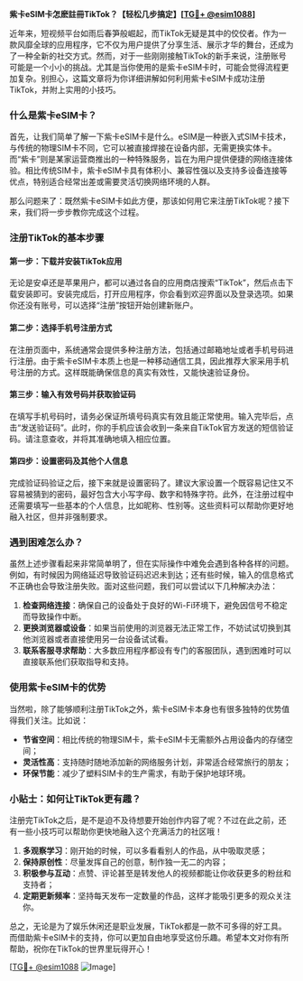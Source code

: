 **紫卡eSIM卡怎麽註冊TikTok？【轻松几步搞定】[[TG💪+ @esim1088](https://t.me/s/esim1088)]**

近年来，短视频平台如雨后春笋般崛起，而TikTok无疑是其中的佼佼者。作为一款风靡全球的应用程序，它不仅为用户提供了分享生活、展示才华的舞台，还成为了一种全新的社交方式。然而，对于一些刚刚接触TikTok的新手来说，注册账号可能是一个小小的挑战。尤其是当你使用的是紫卡eSIM卡时，可能会觉得流程更加复杂。别担心，这篇文章将为你详细讲解如何利用紫卡eSIM卡成功注册TikTok，并附上实用的小技巧。

### 什么是紫卡eSIM卡？

首先，让我们简单了解一下紫卡eSIM卡是什么。eSIM是一种嵌入式SIM卡技术，与传统的物理SIM卡不同，它可以被直接焊接在设备内部，无需更换实体卡。而“紫卡”则是某家运营商推出的一种特殊服务，旨在为用户提供便捷的网络连接体验。相比传统SIM卡，紫卡eSIM卡具有体积小、兼容性强以及支持多设备连接等优点，特别适合经常出差或需要灵活切换网络环境的人群。

那么问题来了：既然紫卡eSIM卡如此方便，那该如何用它来注册TikTok呢？接下来，我们将一步步教你完成这个过程。

### 注册TikTok的基本步骤

#### 第一步：下载并安装TikTok应用

无论是安卓还是苹果用户，都可以通过各自的应用商店搜索“TikTok”，然后点击下载安装即可。安装完成后，打开应用程序，你会看到欢迎界面以及登录选项。如果你还没有账号，可以选择“注册”按钮开始创建新账户。

#### 第二步：选择手机号注册方式

在注册页面中，系统通常会提供多种注册方法，包括通过邮箱地址或者手机号码进行注册。由于紫卡eSIM卡本质上也是一种移动通信工具，因此推荐大家采用手机号注册的方式。这样既能确保信息的真实有效性，又能快速验证身份。

#### 第三步：输入有效号码并获取验证码

在填写手机号码时，请务必保证所填号码真实有效且能正常使用。输入完毕后，点击“发送验证码”。此时，你的手机应该会收到一条来自TikTok官方发送的短信验证码。请注意查收，并将其准确地填入相应位置。

#### 第四步：设置密码及其他个人信息

完成验证码验证之后，接下来就是设置密码了。建议大家设置一个既容易记住又不容易被猜到的密码，最好包含大小写字母、数字和特殊字符。此外，在注册过程中还需要填写一些基本的个人信息，比如昵称、性别等。这些资料可以帮助你更好地融入社区，但并非强制要求。

### 遇到困难怎么办？

虽然上述步骤看起来非常简单明了，但在实际操作中难免会遇到各种各样的问题。例如，有时候因为网络延迟导致验证码迟迟未到达；还有些时候，输入的信息格式不正确也会导致注册失败。面对这些问题，我们可以尝试以下几种解决办法：

1. **检查网络连接**：确保自己的设备处于良好的Wi-Fi环境下，避免因信号不稳定而导致操作中断。
2. **更换浏览器或设备**：如果当前使用的浏览器无法正常工作，不妨试试切换到其他浏览器或者直接使用另一台设备试试看。
3. **联系客服寻求帮助**：大多数应用程序都设有专门的客服团队，遇到困难时可以直接联系他们获取指导和支持。

### 使用紫卡eSIM卡的优势

当然啦，除了能够顺利注册TikTok之外，紫卡eSIM卡本身也有很多独特的优势值得我们关注。比如说：

- **节省空间**：相比传统的物理SIM卡，紫卡eSIM卡无需额外占用设备内的存储空间；
- **灵活性高**：支持随时随地添加新的网络服务计划，非常适合经常旅行的朋友；
- **环保节能**：减少了塑料SIM卡的生产需求，有助于保护地球环境。

### 小贴士：如何让TikTok更有趣？

注册完TikTok之后，是不是迫不及待想要开始创作内容了呢？不过在此之前，还有一些小技巧可以帮助你更快地融入这个充满活力的社区哦！

1. **多观察学习**：刚开始的时候，可以多看看别人的作品，从中吸取灵感；
2. **保持原创性**：尽量发挥自己的创意，制作独一无二的内容；
3. **积极参与互动**：点赞、评论甚至是转发他人的视频都能让你收获更多的粉丝和支持者；
4. **定期更新频率**：坚持每天发布一定数量的作品，这样才能吸引更多的观众关注你。

总之，无论是为了娱乐休闲还是职业发展，TikTok都是一款不可多得的好工具。而借助紫卡eSIM卡的支持，你可以更加自由地享受这份乐趣。希望本文对你有所帮助，祝你在TikTok的世界里玩得开心！

[[TG💪+ @esim1088](https://t.me/s/esim1088) ![Image](https://i.postimg.cc/4NQfJmqS/Snipaste-2025-05-13-00-14-12.png)]